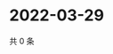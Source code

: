 # 2022-03-29

共 0 条

<!-- BEGIN WEIBO -->
<!-- 最后更新时间 Tue Mar 29 2022 19:28:47 GMT+0800 (China Standard Time) -->

<!-- END WEIBO -->
